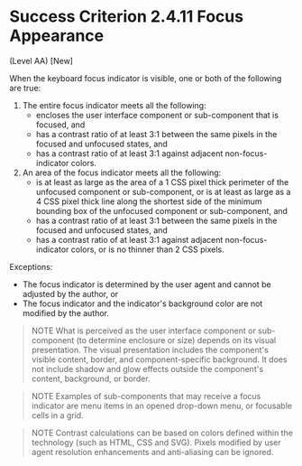 # Success Criterion 2.4.11 Focus Appearance

(Level AA) [New]

When the keyboard focus indicator is visible, one or both of the following are true:

1. The entire focus indicator meets all the following:
    * encloses the user interface component or sub-component that is focused, and
    * has a contrast ratio of at least 3:1 between the same pixels in the focused and unfocused states, and
    * has a contrast ratio of at least 3:1 against adjacent non-focus-indicator colors.
2. An area of the focus indicator meets all the following:
    * is at least as large as the area of a 1 CSS pixel thick perimeter of the unfocused component or sub-component, or is at least as large as a 4 CSS pixel thick line along the shortest side of the minimum bounding box of the unfocused component or sub-component, and
    * has a contrast ratio of at least 3:1 between the same pixels in the focused and unfocused states, and
    * has a contrast ratio of at least 3:1 against adjacent non-focus-indicator colors, or is no thinner than 2 CSS pixels.

Exceptions:

* The focus indicator is determined by the user agent and cannot be adjusted by the author, or
* The focus indicator and the indicator's background color are not modified by the author.

> NOTE
> What is perceived as the user interface component or sub-component (to determine enclosure or size) depends on its visual presentation. The visual presentation includes the component's visible content, border, and component-specific background. It does not include shadow and glow effects outside the component's content, background, or border.
 
> NOTE
> Examples of sub-components that may receive a focus indicator are menu items in an opened drop-down menu, or focusable cells in a grid.

> NOTE
> Contrast calculations can be based on colors defined within the technology (such as HTML, CSS and SVG). Pixels modified by user agent resolution enhancements and anti-aliasing can be ignored.
